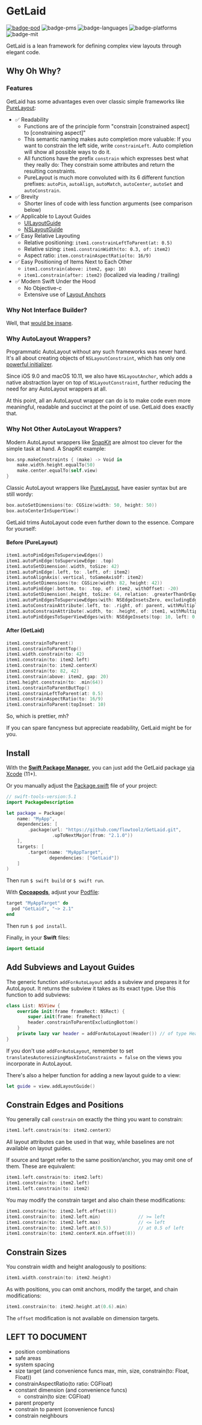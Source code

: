 # GetLaid

[![badge-pod]](http://cocoapods.org/pods/GetLaid) ![badge-pms] ![badge-languages] ![badge-platforms] ![badge-mit]

GetLaid is a lean framework for defining complex view layouts through elegant code.

## Why Oh Why?

### Features

GetLaid has some advantages even over classic simple frameworks like [PureLayout](https://github.com/PureLayout/PureLayout):

* :white_check_mark: Readability
    - Functions are of the principle form "constrain [constrained aspect] to [constraining aspect]"
    - This semantic naming makes auto completion more valuable: If you want to constrain the left side, write `constrainLeft`. Auto completion will show all possible ways to do it.
    - All functions have the prefix `constrain` which expresses best what they really do: They constrain some attributes and return the resulting constraints.
    - PureLayout is much more convoluted with its 6 different function prefixes: `autoPin`, `autoAlign`, `autoMatch`, `autoCenter`, `autoSet` and `autoConstrain`.
* :white_check_mark: Brevity
    - Shorter lines of code with less function arguments (see comparison below)
* :white_check_mark: Applicable to Layout Guides
    - [UILayoutGuide](https://developer.apple.com/documentation/uikit/uilayoutguide)
    - [NSLayoutGuide](https://developer.apple.com/documentation/appkit/nslayoutguide)
* :white_check_mark: Easy Relative Layouting
    - Relative positioning: `item1.constrainLeftToParent(at: 0.5)`
    - Relative sizing: `item1.constrainWidth(to: 0.3, of: item2)`
    - Aspect ratio: `item.constrainAspectRatio(to: 16/9)`
* :white_check_mark: Easy Positioning of Items Next to Each Other
    - `item1.constrain(above: item2, gap: 10)`
    - `item1.constrain(after: item2)` (localized via leading / trailing)
* :white_check_mark: Modern Swift Under the Hood
    - No Objective-c
    - Extensive use of [Layout Anchors](https://developer.apple.com/documentation/uikit/nslayoutanchor)

### Why Not Interface Builder?

Well, that [would be insane](https://www.flowtoolz.com/2019/09/27/the-reasons-for-why-i-hate-xcode-interface-builder.html).

### Why AutoLayout Wrappers?

Programmatic AutoLayout without any such frameworks was never hard. It's all about creating objects of `NSLayoutConstraint`, which has only one [powerful initializer](https://developer.apple.com/documentation/uikit/nslayoutconstraint/1526954-init).

Since iOS 9.0 and macOS 10.11, we also have `NSLayoutAnchor`, which adds a native abstraction layer on top of `NSLayoutConstraint`, further reducing the need for any AutoLayout wrappers at all.

At this point, all an AutoLayout wrapper can do is to make code even more meaningful, readable and succinct at the point of use. GetLaid does exactly that.

### Why Not Other AutoLayout Wrappers?

Modern AutoLayout wrappers like [SnapKit](https://github.com/SnapKit/SnapKit) are almost too clever for the simple task at hand. A SnapKit example:

~~~swift
box.snp.makeConstraints { (make) -> Void in
    make.width.height.equalTo(50)
    make.center.equalTo(self.view)
}
~~~

Classic AutoLayout wrappers like [PureLayout](https://github.com/PureLayout/PureLayout), have easier syntax but are still wordy:

~~~swift
box.autoSetDimensions(to: CGSize(width: 50, height: 50))
box.autoCenterInSuperView()
~~~

GetLaid trims AutoLayout code even further down to the essence. Compare for yourself:

#### Before (PureLayout)

~~~swift
item1.autoPinEdgesToSuperviewEdges()
item1.autoPinEdge(toSuperviewEdge: .top)
item1.autoSetDimension(.width, toSize: 42)
item1.autoPinEdge(.left, to: .left, of: item2)
item1.autoAlignAxis(.vertical, toSameAxisOf: item2)
item1.autoSetDimensions(to: CGSize(width: 82, height: 42))
item1.autoPinEdge(.bottom, to: .top, of: item2, withOffset: -20)
item1.autoSetDimension(.height, toSize: 64, relation: .greaterThanOrEqual)
item1.autoPinEdgesToSuperviewEdges(with: NSEdgeInsetsZero, excludingEdge: .top)
item1.autoConstrainAttribute(.left, to: .right, of: parent, withMultiplier: 0.5)
item1.autoConstrainAttribute(.width, to: .height, of: item1, withMultiplier: 16/9)
item1.autoPinEdgesToSuperViewEdges(with: NSEdgeInsets(top: 10, left: 0, bottom: 0, right: 0))
~~~

#### After (GetLaid)

~~~swift
item1.constrainToParent()
item1.constrainToParentTop()
item1.width.constrain(to: 42)
item1.constrain(to: item2.left)
item1.constrain(to: item2.centerX)
item1.constrain(to: 82, 42)
item1.constrain(above: item2, gap: 20)
item1.height.constrain(to: .min(64))
item1.constrainToParentButTop()
item1.constrainLeftToParent(at: 0.5)
item1.constrainAspectRatio(to: 16/9)
item1.constrainToParent(topInset: 10)
~~~

So, which is prettier, mh?

If you can spare fancyness but appreciate readability, GetLaid might be for you.

## Install

With the [**Swift Package Manager**](https://github.com/apple/swift-package-manager/tree/master/Documentation#swift-package-manager), you can just add the GetLaid package [via Xcode](https://developer.apple.com/documentation/xcode/adding_package_dependencies_to_your_app) (11+).

Or you manually adjust the [Package.swift](https://github.com/apple/swift-package-manager/blob/master/Documentation/Usage.md#create-a-package) file of your project:

~~~swift
// swift-tools-version:5.1
import PackageDescription

let package = Package(
    name: "MyApp",
    dependencies: [
        .package(url: "https://github.com/flowtoolz/GetLaid.git",
                 .upToNextMajor(from: "2.1.0"))
    ],
    targets: [
        .target(name: "MyAppTarget",
                dependencies: ["GetLaid"])
    ]
)
~~~

Then run `$ swift build` or `$ swift run`.

With [**Cocoapods**](https://cocoapods.org), adjust your [Podfile](https://guides.cocoapods.org/syntax/podfile.html):

```ruby
target "MyAppTarget" do
  pod "GetLaid", "~> 2.1"
end
```

Then run `$ pod install`.

Finally, in your **Swift** files:

```swift
import GetLaid
```

## Add Subviews and Layout Guides

The generic function `addForAutoLayout` adds a subview and prepares it for AutoLayout. It returns the subview it takes as its exact type. Use this function to add subviews:

~~~swift
class List: NSView {
    override init(frame frameRect: NSRect) {
        super.init(frame: frameRect)
        header.constrainToParentExcludingBottom()
    }
    private lazy var header = addForAutoLayout(Header()) // of type Header
}
~~~

If you don't use `addForAutoLayout`, remember to set `translatesAutoresizingMaskIntoConstraints = false` on the views you incorporate in AutoLayout.

There's also a helper function for adding a new layout guide to a view:

~~~swift
let guide = view.addLayoutGuide()
~~~

## Constrain Edges and Positions

You generally call `constrain` on exactly the thing you want to constrain:

```swift
item1.left.constrain(to: item2.centerX)
```

All layout attributes can be used in that way, while baselines are not available on layout guides.

If source and target refer to the same position/anchor, you may omit one of them. These are equivalent:

```swift
item1.left.constrain(to: item2.left)
item1.constrain(to: item2.left)
item1.left.constrain(to: item2)
```

You may modify the constrain target and also chain these modifications:

```swift
item1.constrain(to: item2.left.offset(8))
item1.constrain(to: item2.left.min)              // >= left
item1.constrain(to: item2.left.max)              // <= left
item1.constrain(to: item2.left.at(0.5))          // at 0.5 of left
item1.constrain(to: item2.centerX.min.offset(8))
```

## Constrain Sizes

You constrain width and height analogously to positions:

```swift
item1.width.constrain(to: item2.height)
```

As with positions, you can omit anchors, modify the target, and chain modifications:

```swift
item1.constrain(to: item2.height.at(0.6).min)
```

The `offset` modification is not available on dimension targets.

## LEFT TO DOCUMENT

* position combinations
* safe areas
* system spacing
* size target (and convenience funcs max, min, size, constrain(to: Float, Float))
* constrainAspectRatio(to ratio: CGFloat)
* constant dimension (and convenience funcs)
  * constrain(to size: CGFloat) 	
* parent property
* constrain to parent (convenience funcs)
* constrain neighbours

[badge-pod]: https://img.shields.io/cocoapods/v/GetLaid.svg?label=version&style=flat-square

[badge-pms]: https://img.shields.io/badge/supports-SPM%20%7C%20CocoaPods-green.svg?style=flat-square

[badge-languages]: https://img.shields.io/badge/language-Swift-orange.svg?style=flat-square

[badge-platforms]: https://img.shields.io/badge/platforms-iOS%20%7C%20macOS%20%7C%20tvOS-lightgrey.svg?style=flat-square

[badge-mit]: https://img.shields.io/badge/license-MIT-lightgrey.svg?style=flat-square

